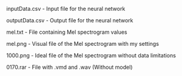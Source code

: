 inputData.csv - Input file for the neural network

outputData.csv - Output file for the neural network

mel.txt - File containing Mel spectrogram values

mel.png - Visual file of the Mel spectrogram with my settings

1000.png - Ideal file of the Mel spectrogram without data limitations

0170.rar - File with .vmd and .wav (Without model)








